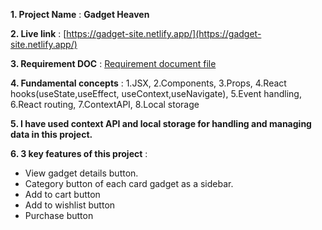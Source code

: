 **1. Project Name** : **Gadget Heaven**

**2. Live link** : [https://gadget-site.netlify.app/](https://gadget-site.netlify.app/)

**3. Requirement DOC** : [Requirement document file](./public/Batch-10_Assignment-08%20(1).pdf)

**4. Fundamental concepts** : 1.JSX,
2.Components,
3.Props,
4.React hooks(useState,useEffect, useContext,useNavigate),
5.Event handling,
6.React routing,
7.ContextAPI,
8.Local storage

**5. I have used context API and local storage for handling and managing data in this project.**

**6. 3 key features of this project** :

- View gadget details button.
- Category button of each card gadget as a sidebar.
- Add to cart button
- Add to wishlist button
- Purchase button
